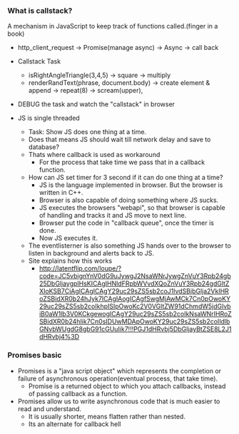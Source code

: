 ### What is callstack?
A mechanism in JavaScript to keep track of functions called.(finger in a book)
- http_client_request -> Promise(manage async) -> Async -> call back
- Callstack Task
    - isRightAngleTriangle(3,4,5) -> square -> multiply
    - renderRandText(phrase, document.body) -> create element & append -> repeat(8) -> scream(upper),
- DEBUG the task and watch the "callstack" in browser

- JS is single threaded
    - Task: Show JS does one thing at a time.
    - Does that means JS should wait till network delay and save to database?
    - Thats where callback is used as workaround
        - For the process that take time we pass that in a callback function.
    - How can JS set timer for 3 second if it can do one thing at a time?
        - JS is the language implemented in browser. But the browser is written in C++.
        - Browser is also capable of doing something where JS sucks.
        - JS executes the browsers "webapi", so that browser is capable of handling and tracks it and JS move to next line.
        - Browser put the code in "callback queue", once the timer is done.
        - Now JS executes it.
    - The eventlisterner is also something JS hands over to the browser to listen in background and alerts back to JS.
    - Site explains how this works
        - http://latentflip.com/loupe/?code=JC5vbignYnV0dG9uJywgJ2NsaWNrJywgZnVuY3Rpb24gb25DbGljaygpIHsKICAgIHNldFRpbWVvdXQoZnVuY3Rpb24gdGltZXIoKSB7CiAgICAgICAgY29uc29sZS5sb2coJ1lvdSBjbGlja2VkIHRoZSBidXR0b24hJyk7ICAgIAogICAgfSwgMjAwMCk7Cn0pOwoKY29uc29sZS5sb2coIkhpISIpOwoKc2V0VGltZW91dChmdW5jdGlvbiB0aW1lb3V0KCkgewogICAgY29uc29sZS5sb2coIkNsaWNrIHRoZSBidXR0b24hIik7Cn0sIDUwMDApOwoKY29uc29sZS5sb2coIldlbGNvbWUgdG8gbG91cGUuIik7!!!PGJ1dHRvbj5DbGljayBtZSE8L2J1dHRvbj4%3D 

### Promises basic
- Promises is a "java script object" which represents the completion or failure of asynchronous operation(eventual process, that take time).
    - Promise is a returned object to which you attach callbacks, instead of passing callback as a function.
- Promises allow us to write asynchronous code that is much easier to read and understand. 
    - It is usually shorter, means flatten rather than nested.
    - Its an alternate for callback hell 
